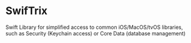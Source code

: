 # SwifTrix
Swift Library for simplified access to common iOS/MacOS/tvOS libraries, such as Security (Keychain access) or Core Data (database management)
